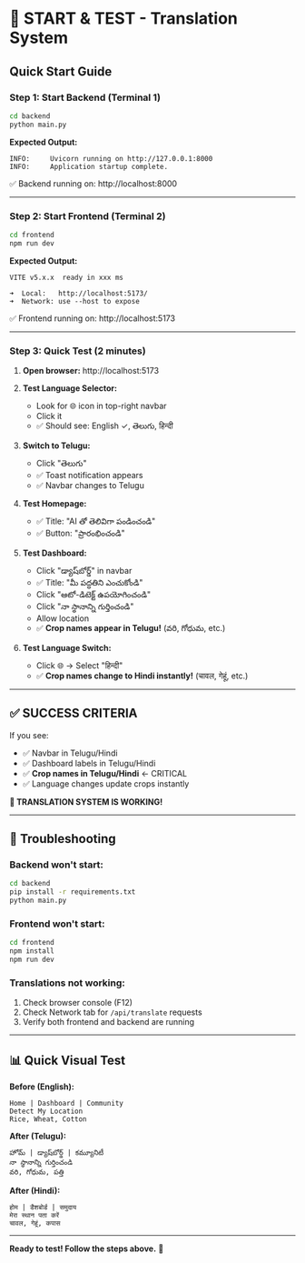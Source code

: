 # 🚀 START & TEST - Translation System

## Quick Start Guide

### **Step 1: Start Backend** (Terminal 1)

```bash
cd backend
python main.py
```

**Expected Output:**
```
INFO:     Uvicorn running on http://127.0.0.1:8000
INFO:     Application startup complete.
```

✅ Backend running on: http://localhost:8000

---

### **Step 2: Start Frontend** (Terminal 2)

```bash
cd frontend
npm run dev
```

**Expected Output:**
```
VITE v5.x.x  ready in xxx ms

➜  Local:   http://localhost:5173/
➜  Network: use --host to expose
```

✅ Frontend running on: http://localhost:5173

---

### **Step 3: Quick Test** (2 minutes)

1. **Open browser:** http://localhost:5173

2. **Test Language Selector:**
   - Look for 🌐 icon in top-right navbar
   - Click it
   - ✅ Should see: English ✓, తెలుగు, हिन्दी

3. **Switch to Telugu:**
   - Click "తెలుగు"
   - ✅ Toast notification appears
   - ✅ Navbar changes to Telugu

4. **Test Homepage:**
   - ✅ Title: "AI తో తెలివిగా పండించండి"
   - ✅ Button: "ప్రారంభించండి"

5. **Test Dashboard:**
   - Click "డ్యాష్‌బోర్డ్" in navbar
   - ✅ Title: "మీ పద్ధతిని ఎంచుకోండి"
   - Click "ఆటో-డిటెక్ట్ ఉపయోగించండి"
   - Click "నా స్థానాన్ని గుర్తించండి"
   - Allow location
   - ✅ **Crop names appear in Telugu!** (వరి, గోధుమ, etc.)

6. **Test Language Switch:**
   - Click 🌐 → Select "हिन्दी"
   - ✅ **Crop names change to Hindi instantly!** (चावल, गेहूं, etc.)

---

## ✅ SUCCESS CRITERIA

If you see:
- ✅ Navbar in Telugu/Hindi
- ✅ Dashboard labels in Telugu/Hindi
- ✅ **Crop names in Telugu/Hindi** ← CRITICAL
- ✅ Language changes update crops instantly

**🎉 TRANSLATION SYSTEM IS WORKING!**

---

## 🐛 Troubleshooting

### Backend won't start:
```bash
cd backend
pip install -r requirements.txt
python main.py
```

### Frontend won't start:
```bash
cd frontend
npm install
npm run dev
```

### Translations not working:
1. Check browser console (F12)
2. Check Network tab for `/api/translate` requests
3. Verify both frontend and backend are running

---

## 📊 Quick Visual Test

**Before (English):**
```
Home | Dashboard | Community
Detect My Location
Rice, Wheat, Cotton
```

**After (Telugu):**
```
హోమ్ | డ్యాష్‌బోర్డ్ | కమ్యూనిటీ
నా స్థానాన్ని గుర్తించండి
వరి, గోధుమ, పత్తి
```

**After (Hindi):**
```
होम | डैशबोर्ड | समुदाय
मेरा स्थान पता करें
चावल, गेहूं, कपास
```

---

**Ready to test! Follow the steps above.** 🚀
